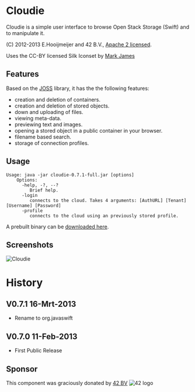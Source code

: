Cloudie
=======

Cloudie is a simple user interface to browse Open Stack Storage (Swift) and to manipulate it.

(C) 2012-2013 E.Hooijmeijer and 42 B.V., [Apache 2 licensed](https://www.apache.org/licenses/LICENSE-2.0.html).

Uses the CC-BY licensed Silk Iconset by [Mark James](http://www.famfamfam.com/)

Features
--------

Based on the [JOSS](https://github.com/javaswift/joss) library, it has the the following features:
- creation and deletion of containers.
- creation and deletion of stored objects.
- down and uploading of files.
- viewing meta-data.
- previewing text and images.
- opening a stored object in a public container in your browser.
- filename based search.
- storage of connection profiles.

Usage
-----
```
Usage: java -jar cloudie-0.7.1-full.jar [options]
    Options:
      -help, -?, --?
         Brief help.
      -login
         connects to the cloud. Takes 4 arguments: [AuthURL] [Tenant] [Username] [Password]
      -profile
         connects to the cloud using an previously stored profile.
```

A prebuilt binary can be [downloaded here](http://www.ctrl-alt-dev.nl/Projects/Cloudie-OpenStack/Cloudie-OpenStack.html).

Screenshots
-----------

![Cloudie](http://www.ctrl-alt-dev.nl/Projects/Cloudie-OpenStack/resources/Cloudie-OpenStack/cloudie-full.png "Main GUI")

History
=======

V0.7.1 16-Mrt-2013
------------------
- Rename to org.javaswift

V0.7.0 11-Feb-2013
------------------
- First Public Release

Sponsor
-------
This component was graciously donated by [42 BV](http://www.42.nl) ![42 logo](http://www.42.nl/images/42-54x59.png "42")